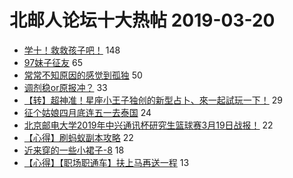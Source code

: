 # 北邮人论坛十大热帖 2019-03-20

- [学十！救救孩子吧！](https://bbs.byr.cn/article/Talking/6105388) 148
- [97妹子征友](https://bbs.byr.cn/article/Friends/1916672) 65
- [常常不知原因的感觉到孤独](https://bbs.byr.cn/article/PsyHealthOnline/57527) 50
- [调剂稳or原报冲？](https://bbs.byr.cn/article/AimGraduate/1161177) 33
- [【转】超神准！星座小王子独创的新型占卜、來一起試玩一下！](https://bbs.byr.cn/article/Constellations/326533) 29
- [征个姑娘四月底连五一去泰国](https://bbs.byr.cn/article/Travel/141202) 24
- [北京邮电大学2019年中兴通讯杯研究生篮球赛3月19日战报！](https://bbs.byr.cn/article/Basketball/610256) 22
- [【心得】刷蚂蚁副本攻略](https://bbs.byr.cn/article/Job/2020154) 22
- [近来穿的一些小裙子-8](https://bbs.byr.cn/article/Clothing/44007) 18
- [【心得】【职场职通车】扶上马再送一程](https://bbs.byr.cn/article/BNU/14245) 13


